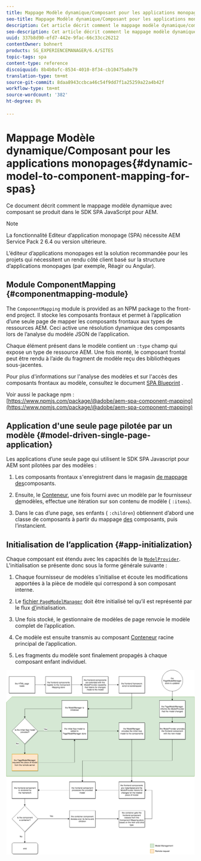 ```yaml
---
title: Mappage Modèle dynamique/Composant pour les applications monopages
seo-title: Mappage Modèle dynamique/Composant pour les applications monopages
description: Cet article décrit comment le mappage modèle dynamique/composant se produit dans le SDK SPA JavaScript pour AEM.
seo-description: Cet article décrit comment le mappage modèle dynamique/composant se produit dans le SDK SPA JavaScript pour AEM.
uuid: 337b8d90-efd7-442e-9fac-66c33cc26212
contentOwner: bohnert
products: SG_EXPERIENCEMANAGER/6.4/SITES
topic-tags: spa
content-type: reference
discoiquuid: 8b4b0afc-8534-4010-8f34-cb10475a8e79
translation-type: tm+mt
source-git-commit: 8daa8943ccbca46c54f9dd7f1a25259a22a4b42f
workflow-type: tm+mt
source-wordcount: '382'
ht-degree: 0%

---
```



# Mappage Modèle dynamique/Composant pour les applications monopages{#dynamic-model-to-component-mapping-for-spas}

Ce document décrit comment le mappage modèle dynamique avec composant se produit dans le SDK SPA JavaScript pour AEM.

>[!NOTE]
>La fonctionnalité Editeur d’application monopage (SPA) nécessite AEM Service Pack 2 6.4 ou version ultérieure.
>
>L’éditeur d’applications monopages est la solution recommandée pour les projets qui nécessitent un rendu côté client basé sur la structure d’applications monopages (par exemple, Réagir ou Angular).

## Module ComponentMapping {#componentmapping-module}

The `ComponentMapping` module is provided as an NPM package to the front-end project. Il stocke les composants frontaux et permet à l’application d’une seule page de mapper les composants frontaux aux types de ressources AEM. Ceci active une résolution dynamique des composants lors de l’analyse du modèle JSON de l’application.

Chaque élément présent dans le modèle contient un `:type` champ qui expose un type de ressource AEM. Une fois monté, le composant frontal peut être rendu à l’aide du fragment de modèle reçu des bibliothèques sous-jacentes.

Pour plus d&#39;informations sur l&#39;analyse des modèles et sur l&#39;accès des composants frontaux au modèle, consultez le document [SPA Blueprint](/help/sites-developing/spa-blueprint.md) .

Voir aussi le package npm : [https://www.npmjs.com/package/@adobe/aem-spa-component-mapping](https://www.npmjs.com/package/@adobe/aem-spa-component-mapping)

## Application d&#39;une seule page pilotée par un modèle {#model-driven-single-page-application}

Les applications d’une seule page qui utilisent le SDK SPA Javascript pour AEM sont pilotées par des modèles :

1. Les composants frontaux s&#39;enregistrent dans le magasin [de mappage des](/help/sites-developing/spa-dynamic-model-to-component-mapping.md#componentmapping-module)composants.
1. Ensuite, le [Conteneur](/help/sites-developing/spa-blueprint.md#container), une fois fourni avec un modèle par le fournisseur [de](/help/sites-developing/spa-blueprint.md#the-model-provider)modèles, effectue une itération sur son contenu de modèle ( `:items`).

1. Dans le cas d’une page, ses enfants ( `:children`) obtiennent d’abord une classe de composants à partir du mappage [des](/help/sites-developing/spa-blueprint.md#componentmapping) composants, puis l’instancient.

## Initialisation de l’application {#app-initialization}

Chaque composant est étendu avec les capacités de la [`ModelProvider`](/help/sites-developing/spa-blueprint.md#the-model-provider). L&#39;initialisation se présente donc sous la forme générale suivante :

1. Chaque fournisseur de modèles s’initialise et écoute les modifications apportées à la pièce de modèle qui correspond à son composant interne.
1. Le [ fichier `PageModelManager`](/help/sites-developing/spa-blueprint.md#pagemodelmanager) doit être initialisé tel qu’il est représenté par le flux [d’](/help/sites-developing/spa-blueprint.md)initialisation.

1. Une fois stocké, le gestionnaire de modèles de page renvoie le modèle complet de l’application.
1. Ce modèle est ensuite transmis au composant [Conteneur](/help/sites-developing/spa-blueprint.md#container) racine principal de l’application.
1. Les fragments du modèle sont finalement propagés à chaque composant enfant individuel.

![app_model_initialization](assets/app_model_initialization.png)

